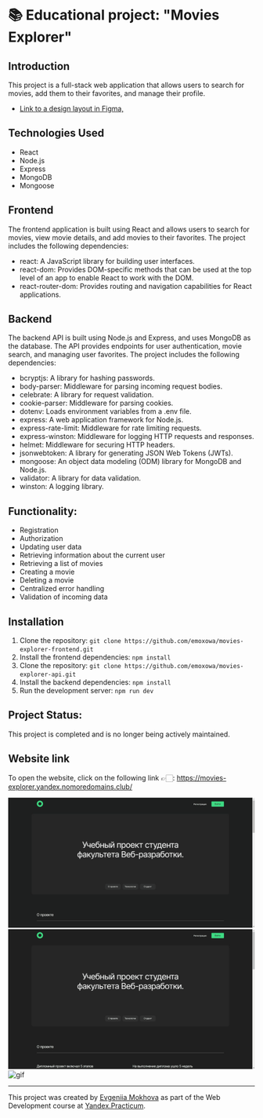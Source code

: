 # 📚 Educational project: "Movies Explorer"

## Introduction
This project is a full-stack web application that allows users to search for movies, add them to their favorites, and manage their profile.

* [Link to a design layout in Figma,](https://drive.google.com/drive/folders/1OFROUnXZKQvoaR4yGTWd1K7OsoRrQBRe?usp=sharing)

## Technologies Used

- React
- Node.js
- Express
- MongoDB
- Mongoose

## Frontend

The frontend application is built using React and allows users to search for movies, view movie details, and add movies to their favorites. The project includes the following dependencies:

* react: A JavaScript library for building user interfaces.
* react-dom: Provides DOM-specific methods that can be used at the top level of an app to enable React to work with the DOM.
* react-router-dom: Provides routing and navigation capabilities for React applications.

## Backend

The backend API is built using Node.js and Express, and uses MongoDB as the database. The API provides endpoints for user authentication, movie search, and managing user favorites. The project includes the following dependencies:

* bcryptjs: A library for hashing passwords.
* body-parser: Middleware for parsing incoming request bodies.
* celebrate: A library for request validation.
* cookie-parser: Middleware for parsing cookies.
* dotenv: Loads environment variables from a .env file.
* express: A web application framework for Node.js.
* express-rate-limit: Middleware for rate limiting requests.
* express-winston: Middleware for logging HTTP requests and responses.
* helmet: Middleware for securing HTTP headers.
* jsonwebtoken: A library for generating JSON Web Tokens (JWTs).
* mongoose: An object data modeling (ODM) library for MongoDB and Node.js.
* validator: A library for data validation.
* winston: A logging library.

## Functionality:

* Registration
* Authorization
* Updating user data
* Retrieving information about the current user
* Retrieving a list of movies
* Creating a movie
* Deleting a movie
* Centralized error handling
* Validation of incoming data

## Installation

1. Clone the repository: `git clone https://github.com/emoxowa/movies-explorer-frontend.git`
3. Install the frontend dependencies: `npm install`
4. Clone the repository: `git clone https://github.com/emoxowa/movies-explorer-api.git`
5. Install the backend dependencies: `npm install`
6. Run the development server: `npm run dev`

## Project Status:
This project is completed and is no longer being actively maintained.

## Website link
To open the website, click on the following link 👉🏻: https://movies-explorer.yandex.nomoredomains.club/

![gif](https://github.com/emoxowa/movies-explorer-frontend/blob/main/src/images/gif1.gif)
![gif](https://github.com/emoxowa/movies-explorer-frontend/blob/main/src/images/gif2.gif)
![gif](https://github.com/emoxowa/movies-explorer-frontend/blob/main/src/images/gif3.gif)

---

<p>This project was created by <a href="https://github.com/emoxowa">Evgeniia Mokhova</a> as part of the Web Development course at <a href="https://practicum.yandex.ru/web/">Yandex.Practicum</a>.</p>
